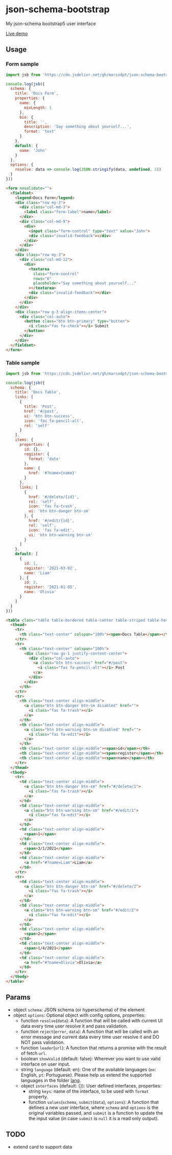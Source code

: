 # json-schema-bootstrap
My json-schema bootstrap5 user interface

[Live demo](https://marcodpt.github.io/h/?url=https%3A%2F%2Fcdn.jsdelivr.net%2Fgh%2Fmarcodpt%2Fjson-schema-bootstrap%2Fsamples.js)

## Usage
### Form sample
```js
import jsb from 'https://cdn.jsdelivr.net/gh/marcodpt/json-schema-bootstrap/index.js'

console.log(jsb({
  schema: {
    title: 'Docs Form',
    properties: {
      name: {
        minLength: 1
      },
      bio: {
        title: '',
        description: 'Say something about yourself...',
        format: 'text'
      }
    },
    default: {
      name: 'John'
    }
  },
  options: {
    resolve: data => console.log(JSON.stringify(data, undefined, 2))
  }
}))
```

```html
<form novalidate="">
  <fieldset>
    <legend>Docs Form</legend>
    <div class="row my-3">
      <div class="col-md-3">
        <label class="form-label">name</label>
      </div>
      <div class="col-md-9">
        <div>
          <input class="form-control" type="text" value="John">
          <div class="invalid-feedback"></div>
        </div>
      </div>
    </div>
    <div class="row my-3">
      <div class="col-md-12">
        <div>
          <textarea
            class="form-control"
            rows="6"
            placeholder="Say something about yourself..."
          ></textarea>
          <div class="invalid-feedback"></div>
        </div>
      </div>
    </div>
    <div class="row g-3 align-items-center">
      <div class="col-auto">
        <button class="btn btn-primary" type="button">
          <i class="fas fa-check"></i> Submit
        </button>
      </div>
    </div>
  </fieldset>
</form>
```

### Table sample
```js
import jsb from 'https://cdn.jsdelivr.net/gh/marcodpt/json-schema-bootstrap/index.js'

console.log(jsb({
  schema: {
    title: 'Docs Table',
    links: [
      {
        title: 'Post',
        href: '#/post',
        ui: 'btn btn-success',
        icon: 'fas fa-pencil-alt',
        rel: 'self'
      }
    ],
    items: {
      properties: {
        id: {},
        register: {
          format: 'date'
        },
        name: {
          href: '#?name={name}'
        }
      },
      links: [
        {
          href: '#/delete/{id}',
          rel: 'self',
          icon: 'fas fa-trash',
          ui: 'btn btn-danger btn-sm'
        }, {
          href: '#/edit/{id}',
          rel: 'self',
          icon: 'fas fa-edit',
          ui: 'btn btn-warning btn-sm'
        }
      ]
    },
    default: [
      {
        id: 1,
        register: '2021-03-02',
        name: 'Liam' 
      }, {
        id: 2,
        register: '2021-01-05',
        name: 'Olivia'
      }
    ]
  }
}))
```

```html
<table class="table table-bordered table-center table-striped table-hover">
  <thead>
    <tr>
      <th class="text-center" colspan="100%"><span>Docs Table</span></th>
    </tr>
    <tr>
      <th class="text-center" colspan="100%">
        <div class="row gx-1 justify-content-center">
          <div class="col-auto">
            <a class="btn btn-success" href="#/post">
              <i class="fas fa-pencil-alt"></i> Post
            </a>
          </div>
        </div>
      </th>
    </tr>
    <tr>
      <th class="text-center align-middle">
        <a class="btn btn-danger btn-sm disabled" href="">
          <i class="fas fa-trash"></i>
        </a>
      </th>
      <th class="text-center align-middle">
        <a class="btn btn-warning btn-sm disabled" href="">
          <i class="fas fa-edit"></i>
        </a>
      </th>
      <th class="text-center align-middle"><span>id</span></th>
      <th class="text-center align-middle"><span>register</span></th>
      <th class="text-center align-middle"><span>name</span></th>
    </tr>
  </thead>
  <tbody>
    <tr>
      <td class="text-center align-middle">
        <a class="btn btn-danger btn-sm" href="#/delete/1">
          <i class="fas fa-trash"></i>
        </a>
      </td>
      <td class="text-center align-middle">
        <a class="btn btn-warning btn-sm" href="#/edit/1">
          <i class="fas fa-edit"></i>
        </a>
      </td>
      <td class="text-center align-middle">
        <span>1</span>
      </td>
      <td class="text-center align-middle">
        <span>3/1/2021</span>
      </td>
      <td class="text-center align-middle">
        <a href="#?name=Liam">Liam</a>
      </td>
    </tr>
    <tr>
      <td class="text-center align-middle">
        <a class="btn btn-danger btn-sm" href="#/delete/2">
          <i class="fas fa-trash"></i>
        </a>
      </td>
      <td class="text-center align-middle">
        <a class="btn btn-warning btn-sm" href="#/edit/2">
          <i class="fas fa-edit"></i>
        </a>
      </td>
      <td class="text-center align-middle">
        <span>2</span>
      </td>
      <td class="text-center align-middle">
        <span>1/4/2021</span>
      </td>
      <td class="text-center align-middle">
        <a href="#?name=Olivia">Olivia</a>
      </td>
    </tr>
  </tbody>
</table>
```

## Params
 - object `schema`: JSON schema (or hyperschema) of the element
 - object `options`: Optional object with config options, properties:
   - function `resolve`(`data`): A function that will be called with current 
      UI data every time user resolve it and pass validation.
   - function `reject`(`error`, `data`): A function that will be called with
      an error message and current data every time user resolve it and DO NOT
      pass validation.
   - function `loader`(`url`): A function that returns a promise with the
      result of fetch `url`.
   - boolean `showValid` (default: false): Wherever you want to use valid
      interface on user input.
   - string `language` (default: en): One of the available languages
      (`en`: English, `pt`: Portuguese). Please help us extend the supported 
      languages in the folder [lang](https://github.com/marcodpt/json-schema-bootstrap/tree/main/lang).
   - object `interfaces` (default: {}): User defined interfaces, properties:
     - string `keys`: name of the interface, to be used with `format` property.
     - function `values`(`schema`, `submit`(`data`), `options`): A function
      that defines a new user interface, where `schema` and `options` is the
      original variables passed, and `submit` is a function to update the
      the input value (in case `submit` is `null` it is a read only output).

## TODO
 - extend card to support data
